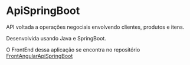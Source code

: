 # ApiSpringBoot

API voltada a operações negociais envolvendo clientes, produtos e itens.

Desenvolvida usando Java e SpringBoot. 

<p>O FrontEnd dessa aplicação se encontra no repositório <a href="https://github.com/Makeavel/FrontAngularApiSpringBoot">FrontAngularApiSpringBoot</a> </p> 
